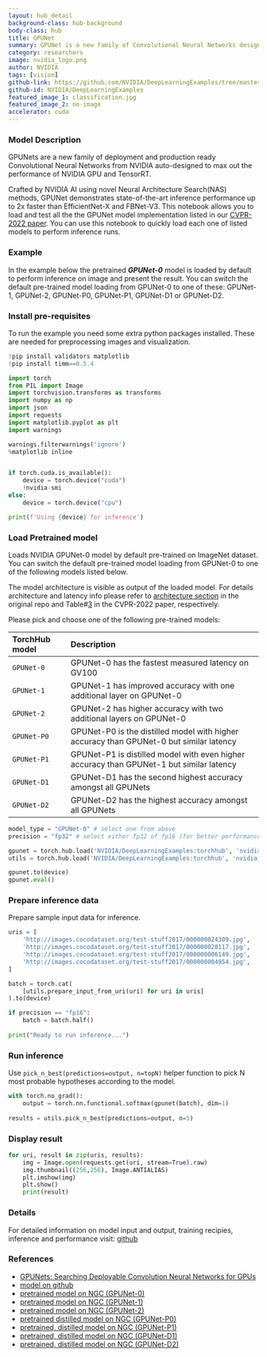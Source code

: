 ```yaml
---
layout: hub_detail
background-class: hub-background
body-class: hub
title: GPUNet
summary: GPUNet is a new family of Convolutional Neural Networks designed to max out the performance of NVIDIA GPU and TensorRT.
category: researchers
image: nvidia_logo.png
author: NVIDIA
tags: [vision]
github-link: https://github.com/NVIDIA/DeepLearningExamples/tree/master/PyTorch/Classification/GPUNet
github-id: NVIDIA/DeepLearningExamples
featured_image_1: classification.jpg
featured_image_2: no-image
accelerator: cuda
---
```



### Model Description
GPUNets are a new family of deployment and production ready Convolutional Neural Networks from NVIDIA auto-designed to max out the performance of NVIDIA GPU and TensorRT. 

Crafted by NVIDIA AI using novel Neural Architecture Search(NAS) methods, GPUNet demonstrates state-of-the-art inference performance up to 2x faster than EfficientNet-X and FBNet-V3. This notebook allows you to load and test all the the GPUNet model implementation listed in our [CVPR-2022 paper](https://arxiv.org/pdf/2205.00841.pdf). You can use this notebook to quickly load each one of listed models to perform inference runs.

### Example
In the example below the pretrained ***GPUNet-0*** model is loaded by default to perform inference on image and present the result. You can switch the default pre-trained model loading from GPUNet-0 to one of these: GPUNet-1, GPUNet-2, GPUNet-P0, GPUNet-P1, GPUNet-D1 or GPUNet-D2.
### Install pre-requisites
To run the example you need some extra python packages installed. These are needed for preprocessing images and visualization.
```python
!pip install validators matplotlib
!pip install timm==0.5.4
```

```python
import torch
from PIL import Image
import torchvision.transforms as transforms
import numpy as np
import json
import requests
import matplotlib.pyplot as plt
import warnings

warnings.filterwarnings('ignore')
%matplotlib inline


if torch.cuda.is_available():
    device = torch.device("cuda") 
    !nvidia-smi
else:
    device = torch.device("cpu")

print(f'Using {device} for inference')
```

### Load Pretrained model
Loads NVIDIA GPUNet-0 model by default pre-trained on ImageNet dataset. You can switch the default pre-trained model loading from GPUNet-0 to one of the following models listed below. 

The model architecture is visible as output of the loaded model. For details architecture and latency info please refer to [architecture section](https://github.com/NVIDIA/DeepLearningExamples/tree/torchhub/PyTorch/Classification/GPUNet#model-architecture) in the original repo and Table#[3](https://arxiv.org/pdf/2205.00841.pdf) in the CVPR-2022 paper, respectively. 

Please pick and choose one of the following pre-trained models:

| TorchHub model | Description |
| :----- | :----- |
| `GPUNet-0` | GPUNet-0 has the fastest measured latency on GV100 |
| `GPUNet-1` | GPUNet-1 has improved accuracy with one additional layer on GPUNet-0|
| `GPUNet-2` | GPUNet-2 has higher accuracy with two additional layers on GPUNet-0 |
| `GPUNet-P0` | GPUNet-P0 is the distilled model with higher accuracy than GPUNet-0 but similar latency|
| `GPUNet-P1` | GPUNet-P1 is distilled model with even higher accuracy than GPUNet-1 but similar latency |
| `GPUNet-D1` | GPUNet-D1 has the second highest accuracy amongst all GPUNets|
| `GPUNet-D2` | GPUNet-D2 has the highest accuracy amongst all GPUNets |

```python
model_type = "GPUNet-0" # select one from above
precision = "fp32" # select either fp32 of fp16 (for better performance on GPU)

gpunet = torch.hub.load('NVIDIA/DeepLearningExamples:torchhub', 'nvidia_gpunet', pretrained=True, model_type=model_type, model_math=precision)
utils = torch.hub.load('NVIDIA/DeepLearningExamples:torchhub', 'nvidia_convnets_processing_utils')

gpunet.to(device)
gpunet.eval()
```

### Prepare inference data
Prepare sample input data for inference.
```python
uris = [
    'http://images.cocodataset.org/test-stuff2017/000000024309.jpg',
    'http://images.cocodataset.org/test-stuff2017/000000028117.jpg',
    'http://images.cocodataset.org/test-stuff2017/000000006149.jpg',
    'http://images.cocodataset.org/test-stuff2017/000000004954.jpg',
]

batch = torch.cat(
    [utils.prepare_input_from_uri(uri) for uri in uris]
).to(device)

if precision == "fp16":
    batch = batch.half()
    
print("Ready to run inference...")
```

### Run inference
Use `pick_n_best(predictions=output, n=topN)` helper function to pick N most probable hypotheses according to the model.

```python
with torch.no_grad():
    output = torch.nn.functional.softmax(gpunet(batch), dim=1)
    
results = utils.pick_n_best(predictions=output, n=5)
```

### Display result
```python
for uri, result in zip(uris, results):
    img = Image.open(requests.get(uri, stream=True).raw)
    img.thumbnail((256,256), Image.ANTIALIAS)
    plt.imshow(img)
    plt.show()
    print(result)
```

### Details
For detailed information on model input and output, training recipies, inference and performance visit:
[github](https://github.com/NVIDIA/DeepLearningExamples/tree/master/PyTorch/Classification/GPUNet)

### References

 - [GPUNets: Searching Deployable Convolution Neural Networks for GPUs](https://arxiv.org/pdf/2205.00841.pdf)
 - [model on github](https://github.com/NVIDIA/DeepLearningExamples/tree/master/PyTorch/Classification/GPUNet)
 - [pretrained model on NGC (GPUNet-0)](https://catalog.ngc.nvidia.com/orgs/nvidia/teams/dle/models/gpunet_0_pyt_ckpt)
 - [pretrained model on NGC (GPUNet-1)](https://catalog.ngc.nvidia.com/orgs/nvidia/teams/dle/models/gpunet_1_pyt_ckpt)
 - [pretrained model on NGC (GPUNet-2)](https://catalog.ngc.nvidia.com/orgs/nvidia/teams/dle/models/gpunet_2_pyt_ckpt)
 - [pretrained distilled model on NGC (GPUNet-P0)](https://catalog.ngc.nvidia.com/orgs/nvidia/teams/dle/models/gpunet_p0_pyt_ckpt)
 - [pretrained, distilled model on NGC (GPUNet-P1)](https://catalog.ngc.nvidia.com/orgs/nvidia/teams/dle/models/gpunet_p1_pyt_ckpt)
 - [pretrained, distilled model on NGC (GPUNet-D1)](https://catalog.ngc.nvidia.com/orgs/nvidia/teams/dle/models/gpunet_d1_pyt_ckpt)
 - [pretrained, distilled model on NGC (GPUNet-D2)](https://catalog.ngc.nvidia.com/orgs/nvidia/teams/dle/models/gpunet_d2_pyt_ckpt)
